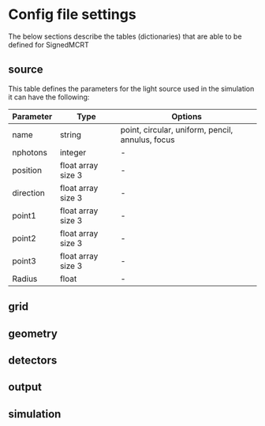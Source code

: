 # Config file settings

The below sections describe the tables (dictionaries) that are able to be defined for SignedMCRT

## source

This table defines the parameters for the light source used in the simulation it can have the following:

| Parameter | Type | Options |
|-----------|------|---------|
| name | string | point, circular, uniform, pencil, annulus, focus |
| nphotons | integer | - |
| position | float array size 3 | - |
| direction | float array size 3 | - |
| point1 | float array size 3 | - |
| point2 | float array size 3 | - |
| point3 | float array size 3 | - |
| Radius | float | - |

## grid

## geometry

## detectors

## output

## simulation
